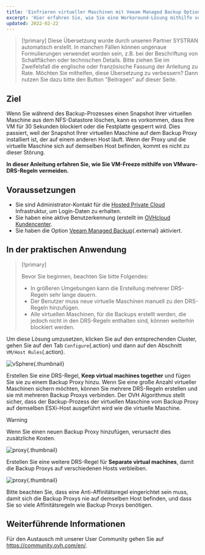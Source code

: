 ```yaml
---
title: 'Einfrieren virtueller Maschinen mit Veeam Managed Backup Option vermeiden'
excerpt: 'Hier erfahren Sie, wie Sie eine Workaround-Lösung mithilfe von VMware-DRS-Regeln einrichten, um VM-Freeze zu vermeiden.'
updated: 2022-02-22
---
```


> [!primary]
> Diese Übersetzung wurde durch unseren Partner SYSTRAN automatisch erstellt. In manchen Fällen können ungenaue Formulierungen verwendet worden sein, z.B. bei der Beschriftung von Schaltflächen oder technischen Details. Bitte ziehen Sie im Zweifelsfall die englische oder französische Fassung der Anleitung zu Rate. Möchten Sie mithelfen, diese Übersetzung zu verbessern? Dann nutzen Sie dazu bitte den Button "Beitragen" auf dieser Seite.
>

## Ziel

Wenn Sie während des Backup-Prozesses einen Snapshot Ihrer virtuellen Maschine aus dem NFS-Datastore löschen, kann es vorkommen, dass Ihre VM für 30 Sekunden blockiert oder die Festplatte gesperrt wird.
Dies passiert, weil der Snapshot Ihrer virtuellen Maschine auf dem Backup Proxy installiert ist, der auf einem anderen Host läuft. Wenn der Proxy und die virtuelle Maschine sich auf demselben Host befinden, kommt es nicht zu dieser Störung.

**In dieser Anleitung erfahren Sie, wie Sie VM-Freeze mithilfe von VMware-DRS-Regeln vermeiden.**

## Voraussetzungen

- Sie sind Administrator-Kontakt für die [Hosted Private Cloud](https://www.ovhcloud.com/de/enterprise/products/hosted-private-cloud/) Infrastruktur, um Login-Daten zu erhalten.
- Sie haben eine aktive Benutzerkennung (erstellt im [OVHcloud Kundencenter](https://www.ovh.com/auth/?action=gotomanager&from=https://www.ovh.de/&ovhSubsidiary=de).
- Sie haben die Option [Veeam Managed Backup](https://www.ovhcloud.com/de/enterprise/products/hosted-private-cloud/veeam-backup-managed/){.external} aktiviert.

## In der praktischen Anwendung

> [!primary]
>
> Bevor Sie beginnen, beachten Sie bitte Folgendes:
>
> - In größeren Umgebungen kann die Erstellung mehrerer DRS-Regeln sehr lange dauern.
> - Der Benutzer muss neue virtuelle Maschinen manuell zu den DRS-Regeln hinzufügen.
> - Alle virtuellen Maschinen, für die Backups erstellt werden, die jedoch nicht in den DRS-Regeln enthalten sind, können weiterhin blockiert werden.
>

Um diese Lösung umzusetzen, klicken Sie auf den entsprechenden Cluster, gehen Sie auf den Tab `Configure`{.action} und dann auf den Abschnitt `VM/Host Rules`{.action}.

![vSphere](en01add.png){.thumbnail}

Erstellen Sie eine DRS-Regel, **Keep virtual machines together** und fügen Sie sie zu einem Backup Proxy hinzu. Wenn Sie eine große Anzahl virtueller Maschinen sichern möchten, können Sie mehrere DRS-Regeln erstellen und sie mit mehreren Backup Proxys verbinden. Der OVH Algorithmus stellt sicher, dass der Backup-Prozess der virtuellen Maschine vom Backup Proxy auf demselben ESXi-Host ausgeführt wird wie die virtuelle Maschine.

> [!warning]
>
> Wenn Sie einen neuen Backup Proxy hinzufügen, verursacht dies zusätzliche Kosten.
>

![proxy](en02proxy.png){.thumbnail}

Erstellen Sie eine weitere DRS-Regel für **Separate virtual machines**, damit die Backup Proxys auf verschiedenen Hosts verbleiben.

![proxy](en03proxy2.png){.thumbnail}

Bitte beachten Sie, dass eine Anti-Affinitätsregel eingerichtet sein muss, damit sich die Backup Proxys nie auf demselben Host befinden, und dass Sie so viele Affinitätsregeln wie Backup Proxys benötigen.

## Weiterführende Informationen

Für den Austausch mit unserer User Community gehen Sie auf <https://community.ovh.com/en/>.
